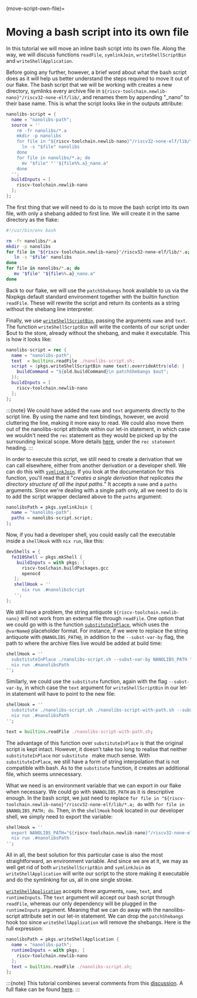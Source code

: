 (move-script-own-file)=

# Moving a bash script into its own file

In this tutorial we will move an inline bash script into its own file. Along the way, we will discuss functions `readFile`, `symlinkJoin`, `writeShellScriptBin` and `writeShellApplication`. 

Before going any further, however, a brief word about what the bash script does as it will help us better understand the steps required to move it out of our flake. The bash script that we will be working with creates a new directory, symlinks every archive file in `${riscv-toolchain.newlib-nano}"/riscv32-none-elf/lib/`, and renames them by appending "_nano" to their base name. This is what the script looks like in the outputs attribute:

```nix
nanolibs-script = {
  name = "nanolibs-path";
  source = ''
    rm -fr nanolibs/*.a
    mkdir -p nanolibs
    for file in "${riscv-toolchain.newlib-nano}"/riscv32-none-elf/lib/*.a; do
      ln -s "$file" nanolibs
    done
    for file in nanolibs/*.a; do
      mv "$file" "''${file%%.a}_nano.a"
    done
  '';
  buildInputs = [
    riscv-toolchain.newlib-nano
  ];
};
```

The first thing that we will need to do is to move the bash script into its own file, with only a shebang added to first line. We will create it in the same directory as the flake:

```bash
#!/usr/bin/env bash

rm -fr nanolibs/*.a
mkdir -p nanolibs
for file in "${riscv-toolchain.newlib-nano}"/riscv32-none-elf/lib/*.a; do
   ln -s "$file" nanolibs
done
for file in nanolibs/*.a; do
   mv "$file" "${file%%.a}_nano.a"
done
```

Back to our flake, we will use the `patchShebangs` hook available to us via the Nixpkgs default standard environment together with the builtin function `readFile`. These will rewrite the script and return its contents as a string without the shebang line interpreter.

Finally, we use [`writeShellScriptBin`](https://nixos.org/manual/nixpkgs/stable/#trivial-builder-writeText), passing the arguments `name` and `text`. The function `writeShellScriptBin` will write the contents of our script under $out to the store, already without the shebang, and make it executable. This is how it looks like:

```nix
nanolibs-script = rec {
  name = "nanolibs-path";
  text  = builtins.readFile ./nanolibs-script.sh;
  script = (pkgs.writeShellScriptBin name text).overrideAttrs(old: {
    buildCommand = "${old.buildCommand}\n patchShebangs $out";
  });
  buildInputs = [
    riscv-toolchain.newlib-nano
  ];
};
```
:::{note}
We could have added the `name` and `text` arguments directly to the script line. By using the name and text bindings, however, we avoid cluttering the line, making it more easy to read. We could also move them out of the nanolibs-script attribute within our let-in statement, in which case we wouldn't need the `rec` statement as they would be picked up by the surrounding lexical scope. More details [here](https://nixos.wiki/wiki/Overview_of_the_Nix_Language), under the `rec statement` heading.
:::

In order to execute this script, we still need to create a derivation that we can call elsewhere, either from another derivation or a developer shell. We can do this with [`symlinkJoin`](https://github.com/NixOS/nixpkgs/blob/master/pkgs/build-support/trivial-builders.nix#L388). If you look at the documentation for this function, you'll read that it "_creates a single derivation that replicates the directory structure of all the input paths._" It accepts a `name` and a `paths` arguments. Since we're dealing with a single path only, all we need to do is to add the script wrapper declared above to the `paths` argument: 

```nix
nanolibsPath = pkgs.symlinkJoin {
  name = "nanolibs-path";
  paths = nanolibs-script.script;
};
```

Now, if you had a developer shell, you could easily call the executable inside a `shellHook` with `nix run`, like this:

```nix
devShells = {
  fe310Shell = pkgs.mkShell {
    buildInputs = with pkgs; [
      riscv-toolchain.buildPackages.gcc
      openocd
   ];
   shellHook = ''
      nix run .#nanolibsScript
   '';
};
```

We still have a problem, the string antiquote `${riscv-toolchain.newlib-nano}` will not work from an external file through `readFile`. One option that we could go with is the function [`substituteInPlace`](https://nixos.org/manual/nixpkgs/stable/#fun-substituteInPlace), which uses the `@varName@` placeholder format. For instance, if we were to replace the string antiquote with `@NANOLIBS_PATH@`, in addition to the `--subst-var-by` flag, the path to where the archive files live would be added at build time:

```nix
shellHook = ''
  substituteInPlace ./nanolibs-script.sh --subst-var-by NANOLIBS_PATH "${riscv-toolchain.newlib-nano}/riscv32-none-elf/lib/*.a"
  nix run .#nanolibsPath
'';
```

Similarly, we could use the `substitute` function, again with the flag `--subst-var-by`, in which case the `text` argument for `writeShellScriptBin` in our let-in statement will have to point to the new file:

```nix
shellHook = ''
  substitute ./nanolibs-script.sh ./nanolibs-script-with-path.sh --subst-var-by NANOLIBS_PATH "${riscv-toolchain.newlib-nano}/riscv32-none-elf/lib/*.a"
  nix run .#nanolibsPath
'';
```

```nix
text = builtins.readFile ./nanolibs-script-with-path.sh;
```

The advantage of this function over `substituteInPlace` is that the original script is kept intact. However, it doesn't take too long to realise that neither `substituteInPlace` nor `substitute ` make much sense. With `substituteInPlace`, we still have a form of string interpolation that is not compatible with bash. As to the `substitute` function, it creates an additional file, which seems unnecessary. 

What we need is an environment variable that we can export in our flake when necessary. We could go with `$NANOLIBS_PATH` as it is descriptive enough. In the bash script, we just need to replace `for file in "${riscv-toolchain.newlib-nano}"/riscv32-none-elf/lib/*.a; do` with `for file in $NANOLIBS_PATH; do`. Then, in the `shellHook` hook located in our developer shell, we simply need to export the variable:

```nix
shellHook = ''
  export NANOLIBS_PATH="${riscv-toolchain.newlib-nano}"/riscv32-none-elf/lib/*.a
  nix run .#nanolibsPath
'';
```
All in all, the best solution for this particular case is also the most straightforward, an environment variable. And since we are at it, we may as well get rid of both `writeShellScriptBin` and `symlinkJoin` as `writeShellApplication` will write our script to the store making it executable and do the symlinking for us, all in one single stroke.

[`writeShellApplication`](https://nixos.org/manual/nixpkgs/stable/#trivial-builder-writeShellApplication) accepts three arguments, `name`, `text`, and `runtimeInputs`. The `text` argument will accept our bash script through `readFile`, whereas our only dependency will be plugged in the `runtimeInputs` argument. Meaning that we can do away with the nanolibs-script attribute set in our let-in statement. We can drop the `patchShebangs` hook too since `writeShellApplication` will remove the shebangs. Here is the full expression:

```nix
nanolibsPath = pkgs.writeShellApplication {
  name = "nanolibs-path";
  runtimeInputs = with pkgs; [
    riscv-toolchain.newlib-nano
  ];
  text = builtins.readFile ./nanolibs-script.sh;
};
```

:::{note}
This tutorial combines several comments from this [discussion](https://discourse.nixos.org/t/move-script-from-flake-into-its-own-file/21158). A full flake can be found [here](https://github.com/ngi-nix/riscv-phone/blob/fe310/flake.nix).
:::
